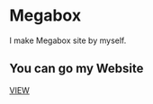 # Megabox
I make Megabox site by myself.

<h2>You can go my Website</h2>
<a href="https://wldnjs7204.github.io/Megabox/.">VIEW</a>


